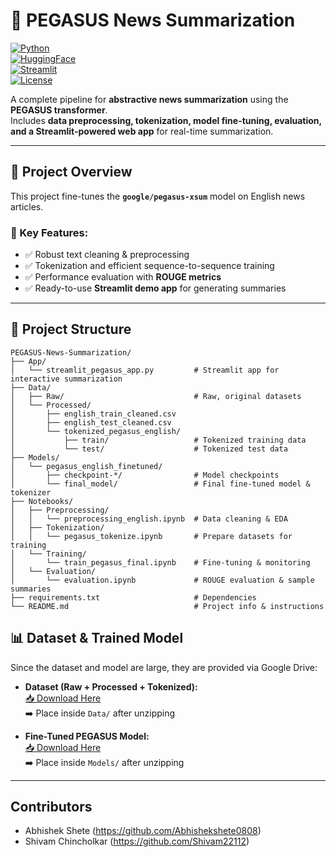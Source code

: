# 📰 PEGASUS News Summarization  

[![Python](https://img.shields.io/badge/Python-3.8+-blue.svg)](https://www.python.org/)  
[![HuggingFace](https://img.shields.io/badge/Transformers-PEGASUS-orange.svg)](https://huggingface.co/transformers/)  
[![Streamlit](https://img.shields.io/badge/Streamlit-App-red.svg)](https://streamlit.io/)  
[![License](https://img.shields.io/badge/License-MIT-green.svg)](LICENSE)  

A complete pipeline for **abstractive news summarization** using the **PEGASUS transformer**.  
Includes **data preprocessing, tokenization, model fine-tuning, evaluation, and a Streamlit-powered web app** for real-time summarization.  

---

## 🚀 Project Overview  

This project fine-tunes the **`google/pegasus-xsum`** model on English news articles.  

### 🔑 Key Features:
- ✅ Robust text cleaning & preprocessing  
- ✅ Tokenization and efficient sequence-to-sequence training  
- ✅ Performance evaluation with **ROUGE metrics**  
- ✅ Ready-to-use **Streamlit demo app** for generating summaries  

---

## 📂 Project Structure  

```text
PEGASUS-News-Summarization/
├── App/
│   └── streamlit_pegasus_app.py         # Streamlit app for interactive summarization
├── Data/
│   ├── Raw/                             # Raw, original datasets
│   └── Processed/
│       ├── english_train_cleaned.csv
│       ├── english_test_cleaned.csv
│       └── tokenized_pegasus_english/
│           ├── train/                   # Tokenized training data
│           └── test/                    # Tokenized test data
├── Models/
│   └── pegasus_english_finetuned/
│       ├── checkpoint-*/                # Model checkpoints
│       └── final_model/                 # Final fine-tuned model & tokenizer
├── Notebooks/
│   ├── Preprocessing/
│   │   └── preprocessing_english.ipynb  # Data cleaning & EDA
│   ├── Tokenization/
│   │   └── pegasus_tokenize.ipynb       # Prepare datasets for training
│   └── Training/
│       └── train_pegasus_final.ipynb    # Fine-tuning & monitoring
│   └── Evaluation/
│       └── evaluation.ipynb             # ROUGE evaluation & sample summaries
├── requirements.txt                     # Dependencies
└── README.md                            # Project info & instructions

```

## 📊 Dataset & Trained Model  

Since the dataset and model are large, they are provided via Google Drive:  

- **Dataset (Raw + Processed + Tokenized):**  
  [📥 Download Here](https://drive.google.com/file/d/1T9mx5l-4CLOw7nRQAujT3CSGl3F-rXII/view?usp=drive_link)  
  ➡️ Place inside `Data/` after unzipping  

- **Fine-Tuned PEGASUS Model:**  
  [📥 Download Here](https://drive.google.com/file/d/167KtBRJPTy_LgxAhKMDiC8HXcs9QLkdP/view?usp=drive_link)  
  ➡️ Place inside `Models/` after unzipping  

---

## Contributors

- Abhishek Shete (https://github.com/Abhishekshete0808)  
- Shivam Chincholkar (https://github.com/Shivam22112)
